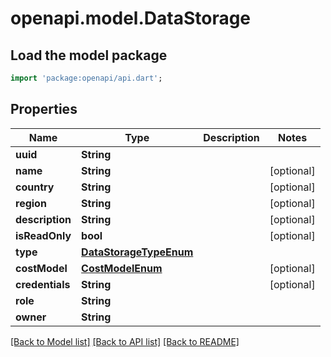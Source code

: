 # openapi.model.DataStorage

## Load the model package
```dart
import 'package:openapi/api.dart';
```

## Properties
Name | Type | Description | Notes
------------ | ------------- | ------------- | -------------
**uuid** | **String** |  | 
**name** | **String** |  | [optional] 
**country** | **String** |  | [optional] 
**region** | **String** |  | [optional] 
**description** | **String** |  | [optional] 
**isReadOnly** | **bool** |  | [optional] 
**type** | [**DataStorageTypeEnum**](DataStorageTypeEnum.md) |  | 
**costModel** | [**CostModelEnum**](CostModelEnum.md) |  | [optional] 
**credentials** | **String** |  | [optional] 
**role** | **String** |  | 
**owner** | **String** |  | 

[[Back to Model list]](../README.md#documentation-for-models) [[Back to API list]](../README.md#documentation-for-api-endpoints) [[Back to README]](../README.md)


